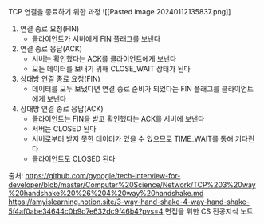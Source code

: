 TCP 연결을 종료하기 위한 과정
![[Pasted image 20240112135837.png]]
1. 연결 종료 요청(FIN)
	- 클라이언트가 서버에게 FIN 플래그를 보낸다
2. 연결 종료 응답(ACK)
	- 서버는 확인했다는 ACK를 클라이언트에게 보낸다
	- 모든 데이터를 보내기 위해 CLOSE_WAIT 상태가 된다
3. 상대방 연결 종료 요청(FIN)
	- 데이터를 모두 보냈다면 연결 종료 준비가 되었다는 FIN 플래그를 클라이언트에게 보낸다
4. 상대방 연결 종료 응답(ACK)
	- 클라이언트는 FIN을 받고 확인했다는 ACK를 서버에 보낸다
	- 서버는 CLOSED 된다
	- 서버로부터 받지 못한 데이터가 있을 수 있으므로 TIME_WAIT를 통해 기다린다
	- 클라이언트도 CLOSED 된다

출처:
https://github.com/gyoogle/tech-interview-for-developer/blob/master/Computer%20Science/Network/TCP%203%20way%20handshake%20%26%204%20way%20handshake.md
https://amyislearning.notion.site/3-way-hand-shake-4-way-hand-shake-5f4af0abe34644c0b9d7e632dc9f46b4?pvs=4
면접을 위한 CS 전공지식 노트